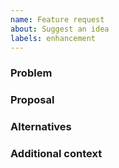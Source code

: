 ```yaml
---
name: Feature request
about: Suggest an idea
labels: enhancement
---
```


### Problem

### Proposal

### Alternatives

### Additional context
